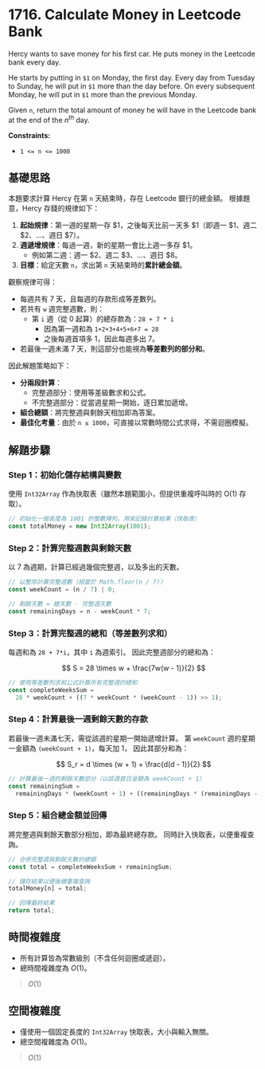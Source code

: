 # 1716. Calculate Money in Leetcode Bank

Hercy wants to save money for his first car. 
He puts money in the Leetcode bank every day.

He starts by putting in `$1` on Monday, the first day. 
Every day from Tuesday to Sunday, he will put in `$1` more than the day before. 
On every subsequent Monday, he will put in `$1` more than the previous Monday.

Given `n`, return the total amount of money he will have in the Leetcode bank at the end of the $n^{th}$ day.

**Constraints:**

- `1 <= n <= 1000`

## 基礎思路

本題要求計算 Hercy 在第 `n` 天結束時，存在 Leetcode 銀行的總金額。
根據題意，Hercy 存錢的規律如下：

1. **起始規律**：第一週的星期一存 $1，之後每天比前一天多 $1（即週一 $1、週二 $2、…、週日 $7）。
2. **週遞增規律**：每過一週，新的星期一會比上週一多存 $1。
    - 例如第二週：週一 $2、週二 $3、…、週日 $8。
3. **目標**：給定天數 `n`，求出第 `n` 天結束時的**累計總金額**。

觀察規律可得：

- 每週共有 7 天，且每週的存款形成等差數列。
- 若共有 `w` 週完整週數，則：
    - 第 `i` 週（從 0 起算）的總存款為：`28 + 7 * i`
        - 因為第一週和為 `1+2+3+4+5+6+7 = 28`
        - 之後每週首項多 1，因此每週多出 7。
- 若最後一週未滿 7 天，則這部分也能視為**等差數列的部分和**。

因此解題策略如下：

- **分兩段計算**：
    - 完整週部分：使用等差級數求和公式。
    - 不完整週部分：從當週星期一開始，逐日累加遞增。
- **組合總額**：將完整週與剩餘天相加即為答案。
- **最佳化考量**：由於 `n ≤ 1000`，可直接以常數時間公式求得，不需迴圈模擬。

## 解題步驟

### Step 1：初始化儲存結構與變數

使用 `Int32Array` 作為快取表（雖然本題範圍小，但提供重複呼叫時的 O(1) 存取）。

```typescript
// 初始化一個長度為 1001 的整數陣列，用來記錄計算結果（快取表）
const totalMoney = new Int32Array(1001);
```

### Step 2：計算完整週數與剩餘天數

以 7 為週期，計算已經過幾個完整週，以及多出的天數。

```typescript
// 以整除計算完整週數（相當於 Math.floor(n / 7)）
const weekCount = (n / 7) | 0;

// 剩餘天數 = 總天數 - 完整週天數
const remainingDays = n - weekCount * 7;
```

### Step 3：計算完整週的總和（等差數列求和）

每週和為 `28 + 7*i`，其中 `i` 為週索引。
因此完整週部分的總和為：

$$
S = 28 \times w + \frac{7w(w - 1)}{2}
$$

```typescript
// 使用等差數列求和公式計算所有完整週的總和
const completeWeeksSum =
  28 * weekCount + ((7 * weekCount * (weekCount - 1)) >> 1);
```

### Step 4：計算最後一週剩餘天數的存款

若最後一週未滿七天，需從該週的星期一開始遞增計算。
第 `weekCount` 週的星期一金額為 `(weekCount + 1)`，每天加 1，
因此其部分和為：

$$
S_r = d \times (w + 1) + \frac{d(d - 1)}{2}
$$

```typescript
// 計算最後一週的剩餘天數部分（以該週首日金額為 weekCount + 1）
const remainingSum =
  remainingDays * (weekCount + 1) + ((remainingDays * (remainingDays - 1)) >> 1);
```

### Step 5：組合總金額並回傳

將完整週與剩餘天數部分相加，即為最終總存款。
同時計入快取表，以便重複查詢。

```typescript
// 合併完整週與剩餘天數的總額
const total = completeWeeksSum + remainingSum;

// 儲存結果以便後續重複查詢
totalMoney[n] = total;

// 回傳最終結果
return total;
```

## 時間複雜度

- 所有計算皆為常數級別（不含任何迴圈或遞迴）。
- 總時間複雜度為 $O(1)$。

> $O(1)$

## 空間複雜度

- 僅使用一個固定長度的 `Int32Array` 快取表，大小與輸入無關。
- 總空間複雜度為 $O(1)$。

> $O(1)$
